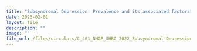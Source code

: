 ```yaml
---
title: "Subsyndromal Depression: Prevalence and its associated factors"
date: 2023-02-01
layout: file
description: ""
image: ""
file_url: /files/circulars/C_461_NHGP_SHBC 2022_Subsyndromal Depression Prevalence.pdf
---
```

